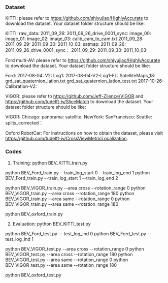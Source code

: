### Dataset
KITTI:
please refer to https://github.com/shiyujiao/HighlyAccurate to download the dataset.
Your dataset folder structure should be like: 

KITTI:
  raw_data:
    2011_09_26:
      2011_09_26_drive_0001_sync:
        image_00:
        image_01:
        image_02:
        image_03:
	calib_cam_to_cam.txt
    2011_09_28:
    2011_09_29:
    2011_09_30:
    2011_10_03:
  satmap:
    2011_09_26:
        2011_09_26_drive_0001_sync：
    2011_09_29:
    2011_09_30:
    2011_10_03:


Ford multi-AV:
please refer to https://github.com/shiyujiao/HighlyAccurate to download the dataset.
Your dataset folder structure should be like: 

Ford:
  2017-08-04:
    V2:
      Log1:
        2017-08-04-V2-Log1-FL:
        SatelliteMaps_18:
        grd_sat_quaternion_latlon.txt
        grd_sat_quaternion_latlon_test.txt
  2017-10-26:
  Calibration-V2:

VIGOR:
please refer to https://github.com/Jeff-Zilence/VIGOR and https://github.com/tudelft-iv/SliceMatch to download the dataset.
Your dataset folder structure should be like: 

VIGOR:
    Chicago:
        panorama:
        satellite:
    NewYork:
    SanFrancisco:
    Seattle:
    splits_corrected：

Oxford RobotCar:
For instructions on how to obtain the dataset, please visit https://github.com/tudelft-iv/CrossViewMetricLocalization.


### Codes
1. Training:
python BEV_KITTI_train.py

python BEV_Ford_train.py --train_log_start 0 --train_log_end 1 
python BEV_Ford_train.py --train_log_start 1 --train_log_end 2 

python BEV_VIGOR_train.py --area cross --rotation_range 0
python BEV_VIGOR_train.py --area cross --rotation_range 180
python BEV_VIGOR_train.py --area same --rotation_range 0
python BEV_VIGOR_train.py --area same --rotation_range 180

python BEV_oxford_train.py  


2. Evaluation:
python BEV_KITTI_test.py

python BEV_Ford_test.py -- test_log_ind 0
python BEV_Ford_test.py -- test_log_ind 1

python BEV_VIGOR_test.py --area cross --rotation_range 0
python BEV_VIGOR_test.py --area cross --rotation_range 180
python BEV_VIGOR_test.py --area same --rotation_range 0
python BEV_VIGOR_test.py --area same --rotation_range 180

python BEV_oxford_test.py 


